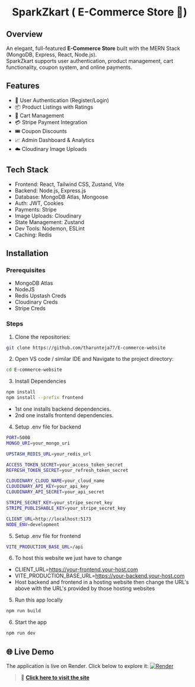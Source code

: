 <h1 align="center"> SparkZkart ( E-Commerce Store 🛒)</h1>


## Overview
An elegant, full-featured **E-Commerce Store** built with the MERN Stack (MongoDB, Express, React, Node.js).  
SparkZkart supports user authentication, product management, cart functionality, coupon system, and online payments.

## Features
- 🛒 User Authentication (Register/Login)
- 📦 Product Listings with Ratings
- 🧺 Cart Management
- 💳 Stripe Payment Integration
- 🎟️ Coupon Discounts
- 📈 Admin Dashboard & Analytics
- ☁️ Cloudinary Image Uploads

## Tech Stack
- Frontend: React, Tailwind CSS, Zustand, Vite
- Backend: Node.js, Express.js
- Database:  MongoDB Atlas, Mongoose
- Auth: JWT, Cookies
- Payments: Stripe
- Image Uploads: Cloudinary
- State Management: Zustand
- Dev Tools: Nodemon, ESLint
- Caching: Redis

## Installation
### Prerequisites
- MongoDB Atlas
- NodeJS
- Redis Upstash Creds
- Cloudinary Creds
- Stripe Creds


### Steps
1. Clone the repositories:
```bash
git clone https://github.com/tharunteja77/E-commerce-website
```
2. Open VS code / similar IDE and Navigate to the project directory:
```bash
cd E-commerce-website
```
3. Install Dependencies
```bash
npm install
npm install --prefix frontend
```
- 1st one installs backend dependencies.
- 2nd one installs frontend dependencies.
4. Setup .env file for backend

```bash
PORT=5000
MONGO_URI=your_mongo_uri

UPSTASH_REDIS_URL=your_redis_url

ACCESS_TOKEN_SECRET=your_access_token_secret
REFRESH_TOKEN_SECRET=your_refresh_token_secret

CLOUDINARY_CLOUD_NAME=your_cloud_name
CLOUDINARY_API_KEY=your_api_key
CLOUDINARY_API_SECRET=your_api_secret

STRIPE_SECRET_KEY=your_stripe_secret_key
STRIPE_PUBLISHABLE_KEY=your_stripe_secret_key

CLIENT_URL=http://localhost:5173
NODE_ENV=development
```

5. Setup .env file for frontend

```bash
VITE_PRODUCTION_BASE_URL=/api
```
6. To host this website we just have to change
 - CLIENT_URL=https://your-frontend.your-host.com
 - VITE_PRODUCTION_BASE_URL=https://your-backend.your-host.com
 - Host backend and frontend in a hosting website then change the URL's above with the URL's provided by those hosting websites
5. Run this app locally

```bash
npm run build
```

6. Start the app

```bash
npm run dev
```
## 🌐 Live Demo
The application is live on Render. Click below to explore it:     [![Render](https://img.shields.io/badge/Deployed%20on-Render-5D459D?logo=render&logoColor=white)](https://e-commerce-website-frontend-0zlm.onrender.com)

 > 🔗 **[Click here to visit the site](https://e-commerce-website-frontend-0zlm.onrender.com)**


